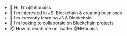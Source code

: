 - 👋 Hi, I’m @hhouaiss
- 👀 I’m interested in JS, Blockchain & creating busnisses
- 🌱 I’m currently learning JS & Blockchain
- 💞️ I’m looking to collaborate on Blockchain projects
- 📫 How to reach me on Twitter @HHouaiss

<!---
hhouaiss/hhouaiss is a ✨ special ✨ repository because its `README.md` (this file) appears on your GitHub profile.
You can click the Preview link to take a look at your changes.
--->
